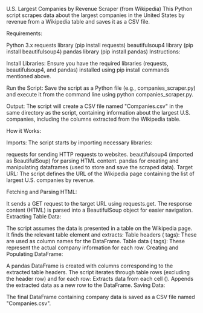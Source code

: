 U.S. Largest Companies by Revenue Scraper (from Wikipedia)
This Python script scrapes data about the largest companies in the United States by revenue from a Wikipedia table and saves it as a CSV file.

Requirements:

Python 3.x
requests library (pip install requests)
beautifulsoup4 library (pip install beautifulsoup4)
pandas library (pip install pandas)
Instructions:

Install Libraries: Ensure you have the required libraries (requests, beautifulsoup4, and pandas) installed using pip install commands mentioned above.

Run the Script: Save the script as a Python file (e.g., companies_scraper.py) and execute it from the command line using python companies_scraper.py.

Output: The script will create a CSV file named "Companies.csv" in the same directory as the script, containing information about the largest U.S. companies, including the columns extracted from the Wikipedia table.

How it Works:

Imports: The script starts by importing necessary libraries:

requests for sending HTTP requests to websites.
beautifulsoup4 (imported as BeautifulSoup) for parsing HTML content.
pandas for creating and manipulating dataframes (used to store and save the scraped data).
Target URL: The script defines the URL of the Wikipedia page containing the list of largest U.S. companies by revenue.

Fetching and Parsing HTML:

It sends a GET request to the target URL using requests.get.
The response content (HTML) is parsed into a BeautifulSoup object for easier navigation.
Extracting Table Data:

The script assumes the data is presented in a table on the Wikipedia page. It finds the relevant table element and extracts:
Table headers (<th> tags): These are used as column names for the DataFrame.
Table data (<td> tags): These represent the actual company information for each row.
Creating and Populating DataFrame:

A pandas DataFrame is created with columns corresponding to the extracted table headers.
The script iterates through table rows (excluding the header row) and for each row:
Extracts data from each cell (<td>).
Appends the extracted data as a new row to the DataFrame.
Saving Data:

The final DataFrame containing company data is saved as a CSV file named "Companies.csv".
